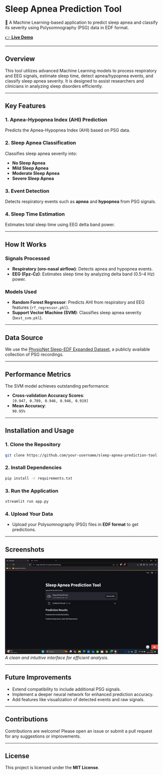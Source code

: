 # **Sleep Apnea Prediction Tool**  
🌙 A Machine Learning-based application to predict sleep apnea and classify its severity using Polysomnography (PSG) data in EDF format.

[👉 **Live Demo**](https://sleep-disorder-ml-project.streamlit.app/)

---

## **Overview**  
This tool utilizes advanced Machine Learning models to process respiratory and EEG signals, estimate sleep time, detect apnea/hypopnea events, and classify sleep apnea severity. It is designed to assist researchers and clinicians in analyzing sleep disorders efficiently.

---

## **Key Features**  

### 1. **Apnea-Hypopnea Index (AHI) Prediction**  
Predicts the Apnea-Hypopnea Index (AHI) based on PSG data.

### 2. **Sleep Apnea Classification**  
Classifies sleep apnea severity into:
- **No Sleep Apnea**  
- **Mild Sleep Apnea**  
- **Moderate Sleep Apnea**  
- **Severe Sleep Apnea**

### 3. **Event Detection**  
Detects respiratory events such as **apnea** and **hypopnea** from PSG signals.

### 4. **Sleep Time Estimation**  
Estimates total sleep time using EEG delta band power.

---

## **How It Works**  

### **Signals Processed**
- **Respiratory (oro-nasal airflow)**: Detects apnea and hypopnea events.  
- **EEG (Fpz-Cz)**: Estimates sleep time by analyzing delta band (0.5–4 Hz) power.

### **Models Used**
- **Random Forest Regressor**: Predicts AHI from respiratory and EEG features (`rf_regressor.pkl`).  
- **Support Vector Machine (SVM)**: Classifies sleep apnea severity (`best_svm.pkl`).  

---

## **Data Source**  
We use the [PhysioNet Sleep-EDF Expanded Dataset](https://physionet.org/content/sleep-edfx/1.0.0/), a publicly available collection of PSG recordings.

---

## **Performance Metrics**  
The SVM model achieves outstanding performance:  

- **Cross-validation Accuracy Scores**:  
  `[0.947, 0.789, 0.946, 0.946, 0.919]`  
- **Mean Accuracy**:  
  `90.95%`

---

## **Installation and Usage**  

### 1. **Clone the Repository**
```bash
git clone https://github.com/your-username/sleep-apnea-prediction-tool.git
```

### 2. **Install Dependencies**
```bash
pip install -r requirements.txt
```

### 3. **Run the Application**
```bash
streamlit run app.py
```

### 4. **Upload Your Data**
- Upload your Polysomnography (PSG) files in **EDF format** to get predictions.

---

## **Screenshots**  
![Tool Interface](image/Screenshot.png)  
_A clean and intuitive interface for efficient analysis._

---

## **Future Improvements**
- Extend compatibility to include additional PSG signals.  
- Implement a deeper neural network for enhanced prediction accuracy.  
- Add features like visualization of detected events and raw signals.  

---

## **Contributions**
Contributions are welcome! Please open an issue or submit a pull request for any suggestions or improvements.

---

## **License**  
This project is licensed under the **MIT License**.  
